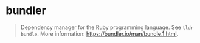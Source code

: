 # bundler

> Dependency manager for the Ruby programming language.
> See `tldr bundle`.
> More information: <https://bundler.io/man/bundle.1.html>.
